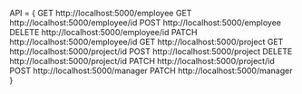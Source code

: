 API = {
    GET http://localhost:5000/employee
    GET http://localhost:5000/employee/id
    POST http://localhost:5000/employee
    DELETE http://localhost:5000/employee/id
    PATCH http://localhost:5000/employee/id
    GET http://localhost:5000/project
    GET http://localhost:5000/project/id
    POST http://localhost:5000/project
    DELETE http://localhost:5000/project/id
    PATCH http://localhost:5000/project/id
    POST http://localhost:5000/manager
    PATCH http://localhost:5000/manager
}
